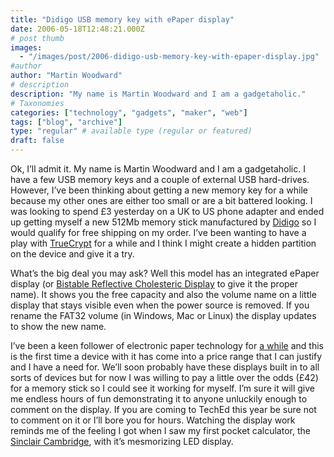 ```yaml
---
title: "Didigo USB memory key with ePaper display"
date: 2006-05-18T12:48:21.000Z
# post thumb
images:
  - "/images/post/2006-didigo-usb-memory-key-with-epaper-display.jpg"
#author
author: "Martin Woodward"
# description
description: "My name is Martin Woodward and I am a gadgetaholic."
# Taxonomies
categories: ["technology", "gadgets", "maker", "web"]
tags: ["blog", "archive"]
type: "regular" # available type (regular or featured)
draft: false
---
```

Ok, I’ll admit it.  My name is Martin Woodward and I am a gadgetaholic.  I have a few USB memory keys and a couple of external USB hard-drives.  However, I’ve been thinking about getting a new memory key for a while because my other ones are either too small or are a bit battered looking.  I was looking to spend £3 yesterday on a UK to US phone adapter and ended up getting myself a new 512Mb memory stick manufactured by [Didigo](http://www.mydidigo.com/products/multmedia_2detail.asp?C3=9) so I would qualify for free shipping on my order.  I’ve been wanting to have a play with [TrueCrypt](http://www.truecrypt.org/) for a while and I think I might create a hidden partition on the device and give it a try.

What’s the big deal you may ask?  Well this model has an integrated ePaper display (or [Bistable Reflective Cholesteric Display](http://www.kentdisplays.com/tech/papers/2003/09-03-IDRC-Bistable%20Reflective%20Cholesteric%20Displays.pdf) to give it the proper name).  It shows you the free capacity and also the volume name on a little display that stays visible even when the power source is removed.  If you rename the FAT32 volume (in Windows, Mac or Linux) the display updates to show the new name.

I’ve been a keen follower of electronic paper technology for [a while](http://www.woodwardweb.com/gadgets/000024.html) and this is the first time a device with it has come into a price range that I can justify and I have a need for.  We’ll soon probably have these displays built in to all sorts of devices but for now I was willing to pay a little over the odds (£42) for a memory stick so I could see it working for myself.  I’m sure it will give me endless hours of fun demonstrating it to anyone unluckily enough to comment on the display.  If you are coming to TechEd this year be sure not to comment on it or I’ll bore you for hours.  Watching the display work reminds me of the feeling I got when I saw my first pocket calculator, the [Sinclair Cambridge](http://www.vintagecalculators.com/html/sinclair___the_pocket_calculat.html), with it’s mesmorizing LED display.
